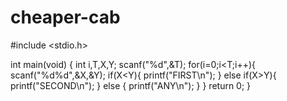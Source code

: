 # cheaper-cab
#include <stdio.h>

int main(void) {
    int i,T,X,Y;
    scanf("%d",&T);
    for(i=0;i<T;i++){
        scanf("%d%d",&X,&Y);
        if(X<Y){
            printf("FIRST\n");
        }
        else if(X>Y){
            printf("SECOND\n");
        }
        else
        {
            printf("ANY\n");
        }
    }
	return 0;
}

